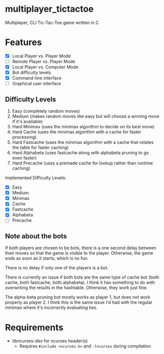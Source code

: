 # multiplayer_tictactoe
Multiplayer, CLI Tic-Tac-Toe game written in C

# Features
- [x] Local Player vs. Player Mode
- [ ] Remote Player vs. Player Mode
- [x] Local Player vs. Computer Mode
- [x] Bot difficulty levels
- [x] Command-line interface
- [ ] Graphical user interface

## Difficulty Levels
1. Easy (completely random moves)
2. Medium (makes random moves like easy but will choose a winning move if it's available)
3. Hard Minimax (uses the minimax algorithm to decide on its best move)
4. Hard Cache (uses the minimax algorithm with a cache for faster processing)
5. Hard Fastcache (uses the minimax algorithm with a cache that rotates the table for faster caching)
6. Hard Alphabeta (uses fastcache along with alphabeta pruning to go even faster)
7. Hard Precache (uses a premade cache for lookup rather than runtime caching)

Implemented Difficulty Levels:
- [X] Easy
- [X] Medium
- [X] Minimax
- [X] Cache
- [X] Fastcache
- [X] Alphabeta
- [ ] Precache

## Note about the bots
If both players are chosen to be bots, there is a one second delay between their
moves so that the game is visible to the player. Otherwise, the game ends as
soon as it starts, which is no fun.

There is no delay if only one of the players is a bot.

There is currently an issue if both bots are the same type of cache bot (both
cache, both fastcache, both alphabeta). I think it has something to do with
overwriting the results in the hashtable. Otherwise, they work just fine.

The alpha-beta pruning bot mostly works as player 1, but does not work properly 
as player 2. I think this is the same issue I'd had with the regular minimax
where it's incorrectly evaluating ties.

# Requirements
* libncurses-dev for ncurses header(s)
	* Requires `#include <ncurses.h>` and `-lncurses` during compilation
